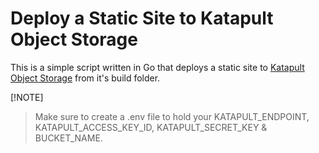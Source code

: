 # Deploy a Static Site to Katapult Object Storage

This is a simple script written in Go that deploys a static site to [Katapult Object Storage](https://katapult.io/products/object-storage/) from it's build folder.

[!NOTE]
> Make sure to create a .env file to hold your KATAPULT_ENDPOINT, KATAPULT_ACCESS_KEY_ID, KATAPULT_SECRET_KEY & BUCKET_NAME.